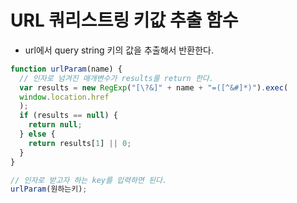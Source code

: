 # URL 쿼리스트링 키값 추출 함수

- url에서 query string 키의 값을 추출해서 반환한다.

```js
function urlParam(name) {
  // 인자로 넘겨진 매개변수가 results를 return 한다.
  var results = new RegExp("[\?&]" + name + "=([^&#]*)").exec(
  window.location.href
  );
  if (results == null) {
  	return null;
  } else {
  	return results[1] || 0;
  }
}

// 인자로 받고자 하는 key를 입력하면 된다.
urlParam(원하는키);
```
